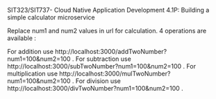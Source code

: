 SIT323/SIT737- Cloud Native Application Development
4.1P: Building a simple calculator microservice

Replace num1 and num2 values in url for calculation.
4 operations are available : 

For addition use http://localhost:3000/addTwoNumber?num1=100&num2=100 .
For subtraction use http://localhost:3000/subTwoNumber?num1=100&num2=100 .
For multiplication use http://localhost:3000/mulTwoNumber?num1=100&num2=100 .
For division use http://localhost:3000/divTwoNumber?num1=100&num2=100 .
  
